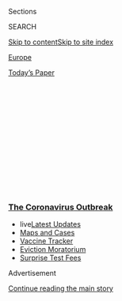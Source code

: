 <div id="app">

<div>

<div>

<div>

<div class="NYTAppHideMasthead css-1q2w90k e1suatyy0">

<div class="section css-ui9rw0 e1suatyy2">

<div class="css-eph4ug er09x8g0">

<div class="css-6n7j50">

</div>

<span class="css-1dv1kvn">Sections</span>

<div class="css-10488qs">

<span class="css-1dv1kvn">SEARCH</span>

</div>

[Skip to content](#site-content)[Skip to site
index](#site-index)

</div>

<div id="masthead-section-label" class="css-1wr3we4 eaxe0e00">

[Europe](https://www.nytimes3xbfgragh.onion/section/world/europe)

</div>

<div class="css-10698na e1huz5gh0">

</div>

</div>

<div id="masthead-bar-one" class="section hasLinks css-15hmgas e1csuq9d3">

<div class="css-uqyvli e1csuq9d0">

</div>

<div class="css-1uqjmks e1csuq9d1">

</div>

<div class="css-9e9ivx">

[](https://myaccount.nytimes3xbfgragh.onion/auth/login?response_type=cookie&client_id=vi)

</div>

<div class="css-1bvtpon e1csuq9d2">

[Today’s
Paper](https://www.nytimes3xbfgragh.onion/section/todayspaper)

</div>

</div>

</div>

</div>

<div data-aria-hidden="false">

<div id="site-content" data-role="main">

<div>

<div class="css-1aor85t" style="opacity:0.000000001;z-index:-1;visibility:hidden">

<div class="css-1hqnpie">

<div class="css-epjblv">

<span class="css-17xtcya">[Europe](/section/world/europe)</span><span class="css-x15j1o">|</span><span class="css-fwqvlz">Rome’s
Homeless Don’t Have the Luxury of Staying
Home</span>

</div>

<div class="css-k008qs">

<div class="css-1iwv8en">

<span class="css-18z7m18"></span>

<div>

</div>

</div>

<span class="css-1n6z4y">https://nyti.ms/33GH5AN</span>

<div class="css-1705lsu">

<div class="css-4xjgmj">

<div class="css-4skfbu" data-role="toolbar" data-aria-label="Social Media Share buttons, Save button, and Comments Panel with current comment count" data-testid="share-tools">

  - 
  - 
  - 
  - 
    
    <div class="css-6n7j50">
    
    </div>

  - 

</div>

</div>

</div>

</div>

</div>

</div>

<div class="css-13pd83m">

<div class="css-l9svim">

### [<span class="css-pa1jbp"><span class="css-1rxm0ex">The Coronavirus</span><span class="css-1rxm0ex"> Outbreak</span></span>](https://www.nytimes3xbfgragh.onion/news-event/coronavirus?name=styln-coronavirus-national&region=TOP_BANNER&block=storyline_menu_recirc&action=click&pgtype=Article&impression_id=c37b67c0-f2d2-11ea-b68a-41a1aa20deb5&variant=undefined)

  - <span class="css-1qkutce"><span class="css-12clwdu">live</span>[Latest
    Updates](https://www.nytimes3xbfgragh.onion/2020/09/09/world/covid-coronavirus.html?name=styln-coronavirus-national&region=TOP_BANNER&block=storyline_menu_recirc&action=click&pgtype=Article&impression_id=c37b67c1-f2d2-11ea-b68a-41a1aa20deb5&variant=undefined)</span>
  - <span class="css-1qkutce">[Maps and
    Cases](https://www.nytimes3xbfgragh.onion/interactive/2020/us/coronavirus-us-cases.html?name=styln-coronavirus-national&region=TOP_BANNER&block=storyline_menu_recirc&action=click&pgtype=Article&impression_id=c37b67c2-f2d2-11ea-b68a-41a1aa20deb5&variant=undefined)</span>
  - <span class="css-1qkutce">[Vaccine
    Tracker](https://www.nytimes3xbfgragh.onion/interactive/2020/science/coronavirus-vaccine-tracker.html?name=styln-coronavirus-national&region=TOP_BANNER&block=storyline_menu_recirc&action=click&pgtype=Article&impression_id=c37b67c3-f2d2-11ea-b68a-41a1aa20deb5&variant=undefined)</span>
  - <span class="css-1qkutce">[Eviction
    Moratorium](https://www.nytimes3xbfgragh.onion/2020/09/02/your-money/eviction-moratorium-covid.html?name=styln-coronavirus-national&region=TOP_BANNER&block=storyline_menu_recirc&action=click&pgtype=Article&impression_id=c37b67c4-f2d2-11ea-b68a-41a1aa20deb5&variant=undefined)</span>
  - <span class="css-1qkutce">[Surprise Test
    Fees](https://www.nytimes3xbfgragh.onion/2020/09/09/upshot/coronavirus-surprise-test-fees.html?name=styln-coronavirus-national&region=TOP_BANNER&block=storyline_menu_recirc&action=click&pgtype=Article&impression_id=c37b67c5-f2d2-11ea-b68a-41a1aa20deb5&variant=undefined)</span>

</div>

</div>

<div id="top-wrapper" class="css-1sy8kpn">

<div id="top-slug" class="css-l9onyx">

Advertisement

</div>

[Continue reading the main
story](#after-top)

<div class="ad top-wrapper" style="text-align:center;height:100%;display:block;min-height:250px">

<div id="top" class="place-ad" data-position="top" data-size-key="top">

</div>

</div>

<div id="after-top">

</div>

</div>

<div>

<div id="sponsor-wrapper" class="css-1hyfx7x">

<div id="sponsor-slug" class="css-19vbshk">

Supported by

</div>

[Continue reading the main
story](#after-sponsor)

<div id="sponsor" class="ad sponsor-wrapper" style="text-align:center;height:100%;display:block">

</div>

<div id="after-sponsor">

</div>

</div>

<div class="css-186x18t">

inside the outbreak

</div>

<div class="css-1vkm6nb ehdk2mb0">

# Rome’s Homeless Don’t Have the Luxury of Staying Home

</div>

How do you wash your hands without a sink? Stock up on food without
money? Or shelter in place when you live on the streets? Charities in
the Italian capital are struggling to respond.

<div class="css-79elbk" data-testid="photoviewer-wrapper">

<div class="css-z3e15g" data-testid="photoviewer-wrapper-hidden">

</div>

<div class="css-1a48zt4 ehw59r15" data-testid="photoviewer-children">

![<span class="css-16f3y1r e13ogyst0" data-aria-hidden="true">Piazza dei
Crociferi in Rome on Saturday. There are about 8,000 homeless people in
the Italian
capital.</span><span class="css-cnj6d5 e1z0qqy90" itemprop="copyrightHolder"><span class="css-1ly73wi e1tej78p0">Credit...</span><span><span>Alessandro
Penso for The New York
Times</span></span></span>](https://static01.graylady3jvrrxbe.onion/images/2020/03/24/world/24virus-life-italy01/merlin_170845893_e220f106-a169-4ae2-9962-e39f28d66c5f-articleLarge.jpg?quality=75&auto=webp&disable=upscale)

</div>

</div>

<div class="css-18e8msd">

<div class="css-vp77d3 epjyd6m0">

<div class="css-1baulvz">

By [<span class="css-1baulvz last-byline" itemprop="name">Elisabetta
Povoledo</span>](https://www.nytimes3xbfgragh.onion/by/elisabetta-povoledo)

</div>

</div>

  - 
    
    <div class="css-ld3wwf e16638kd2">
    
    March 24,
    2020
    
    </div>

  - 
    
    <div class="css-4xjgmj">
    
    <div class="css-d8bdto" data-role="toolbar" data-aria-label="Social Media Share buttons, Save button, and Comments Panel with current comment count" data-testid="share-tools">
    
      - 
      - 
      - 
      - 
        
        <div class="css-6n7j50">
        
        </div>
    
      - 
    
    </div>
    
    </div>

</div>

</div>

<div class="section meteredContent css-1r7ky0e" name="articleBody" itemprop="articleBody">

<div class="css-1fanzo5 StoryBodyCompanionColumn">

<div class="css-53u6y8">

ROME — For more than two weeks, the Italian government has trumpeted a
central message for containing the spread of the coronavirus: Stay home.

But for the thousands who are homeless or living in extreme poverty in
Rome, keeping off the streets is nearly impossible.

“The message given to stay home is a message that they can’t respond to
because they don’t have anywhere to go,” Francesca Zuccari, coordinator
of services for people in extreme poverty for [the Community of St.
Egidio
charity](https://www.santegidio.org/pageID/30008/langID/en/THE-COMMUNITY.html),
said of the 8,000 people who typically live on Rome’s now empty streets.

“The problem is that these are the most fragile members of the
population, and those who are most exposed,” she said.

</div>

</div>

<div class="css-1fanzo5 StoryBodyCompanionColumn">

<div class="css-53u6y8">

Italy has recorded nearly 64,000 infections, the most in Europe, and
more than 6,000 deaths, the most in the world. As the country struggles
to contain the outbreak, the government has enacted strenuous new rules.

The essentials of staying safe and complying with the government’s
orders, however, are a luxury to the country’s poorest.

How do you wash your hands without a sink? Stock up on food without
money? Or shelter in place without a
home?

<div id="NYT_MAIN_CONTENT_1_REGION" class="css-9tf9ac">

<div>

<div id="styln-covid-updates-world" class="section interactive-content interactive-size-medium css-1ftcdic">

<div class="css-17ih8de interactive-body">

<div id="styln-briefing-block" data-asset-id="QXJ0aWNsZTpueXQ6Ly9hcnRpY2xlLzA0MTc1MmJmLWNmNmQtNTIyZC1iYWQ1LWQxYmNkZmQyMTZmMg==">

<div class="briefing-block-header-section">

# [Latest Updates: The Coronavirus Outbreak](https://www.nytimes3xbfgragh.onion/2020/09/09/world/covid-coronavirus.html?action=click&pgtype=Article&state=default&region=MAIN_CONTENT_1&context=storylines_live_updates)

<div class="briefing-block-ts">

Updated 2020-09-09T19:20:24.104Z

</div>

</div>

  - [Top U.S. health officials update Congress on vaccine development
    and distribution
    plans.](https://www.nytimes3xbfgragh.onion/2020/09/09/world/covid-coronavirus.html?action=click&pgtype=Article&state=default&region=MAIN_CONTENT_1&context=storylines_live_updates#link-279e24e2)
  - [Indoor dining in N.Y.C. will return with limits on Sept. 30, Cuomo
    says.](https://www.nytimes3xbfgragh.onion/2020/09/09/world/covid-coronavirus.html?action=click&pgtype=Article&state=default&region=MAIN_CONTENT_1&context=storylines_live_updates#link-792ae257)
  - [As drugmakers pledge to thoroughly vet vaccines, one company pauses
    its trials for a safety
    review.](https://www.nytimes3xbfgragh.onion/2020/09/09/world/covid-coronavirus.html?action=click&pgtype=Article&state=default&region=MAIN_CONTENT_1&context=storylines_live_updates#link-5b0bf0d1)

<div class="briefing-block-footer">

<div class="briefing-block-footer-meta">

[See more
updates](https://www.nytimes3xbfgragh.onion/2020/09/09/world/covid-coronavirus.html?action=click&pgtype=Article&state=default&region=MAIN_CONTENT_1&context=storylines_live_updates)

</div>

<div class="briefing-block-briefinglinks">

<span>More live coverage:</span>
[Markets](https://www.nytimes3xbfgragh.onion/live/2020/09/09/business/stock-market-today-coronavirus?action=click&pgtype=Article&state=default&region=MAIN_CONTENT_1&context=storylines_live_updates)

</div>

</div>

</div>

</div>

</div>

</div>

</div>

Though soup kitchens and shelters in Rome remain open, the informal
systems of support — spare change dropped in a cup, or a paid-for
breakfast pastry — no longer exist. The closing of bars and restaurants
has inadvertently cut off access to washrooms.

“Citizens keep being told to wash their hands,” Ms. Zuccari said. “The
homeless don’t know where to go.”

</div>

</div>

<div class="css-1fanzo5 StoryBodyCompanionColumn">

<div class="css-53u6y8">

More than anything, the seismic disruption to street life in the city
has meant many are going hungry.

Three days a week, people can receive a hot meal at the soup kitchen
that St. Egidio runs from a palazzo in Rome’s central Trastevere
neighborhood. On other days, the charity’s volunteers deliver box
dinners in areas where the homeless usually congregate, including the
city’s main train stations. Every week, the charity distributes 2,500
boxed meals.

</div>

</div>

<div class="css-79elbk" data-testid="photoviewer-wrapper">

<div class="css-z3e15g" data-testid="photoviewer-wrapper-hidden">

</div>

<div class="css-1a48zt4 ehw59r15" data-testid="photoviewer-children">

![<span class="css-16f3y1r e13ogyst0" data-aria-hidden="true">Taking
shelter under the train tracks in the area of Porto Fluviale in
Rome.</span><span class="css-cnj6d5 e1z0qqy90" itemprop="copyrightHolder"><span class="css-1ly73wi e1tej78p0">Credit...</span><span>Nadia
Shira Cohen for The New York
Times</span></span>](https://static01.graylady3jvrrxbe.onion/images/2020/03/24/world/24virus-life-italy02/merlin_170534253_31ceacc7-0204-4ebc-b8c4-77270f46de92-articleLarge.jpg?quality=75&auto=webp&disable=upscale)

</div>

</div>

<div class="css-1fanzo5 StoryBodyCompanionColumn">

<div class="css-53u6y8">

“The delivery meals have increased, because the demand has grown, but
they are also a way to let people know that they haven’t been
abandoned,” Ms. Zuccari said.

On a recent afternoon, the streets of Trastevere were uncommonly silent.
The few stragglers appeared to have the same destination, the St. Egidio
soup kitchen.

<div id="NYT_MAIN_CONTENT_2_REGION" class="css-9tf9ac">

<div>

</div>

</div>

Because of social distancing, fewer guests can sit together at the long
rows of tables in the kitchen’s main dining hall, so the charity stays
open longer “to give everyone a chance to eat,” Ms. Zuccari said.

</div>

</div>

<div>

</div>

<div class="css-1fanzo5 StoryBodyCompanionColumn">

<div class="css-53u6y8">

St. Egidio was founded in 1968 when a group of students decided they
wanted to help the city’s poor. Ms. Zuccari joined more than 40 years
ago.

</div>

</div>

<div class="css-1fanzo5 StoryBodyCompanionColumn">

<div class="css-53u6y8">

“I was very young,” she said of that time, when some 70,000 people lived
in shantytowns in Rome. “Now poverty is more hidden.”

“In the city, it’s aggravated by solitude,” she added. “People often end
up on the streets because they can’t turn to anyone to help them.”

Ms. Zuccari said that despite the “great hunger,” the number using the
soup kitchen had dropped in the past several weeks.

“There’s the problem of moving around in the city, and even the homeless
are being stopped by the police, so they are afraid,” she said.

Those found violating the city’s quarantine laws can face fines of about
$220 and up to three months in prison.

Many homeless have moved closer to the Vatican. There, the pope’s
charity distributes food and operates showers near the colonnade of St.
Peter’s Basilica. The Missionaries of Charity, the congregation founded
by Mother Teresa, also minister to the poor in the area.

</div>

</div>

<div class="css-1fanzo5 StoryBodyCompanionColumn">

<div class="css-53u6y8">

Charities struggle for money at the best of times, but St. Egidio now
needs additional funds for face masks, food and hand sanitizer. Many of
the older volunteers, who once staffed its kitchens or distributed box
meals, have heeded government warnings to stay home.

On a recent evening, guests at the soup kitchen included a 34-year-old
homeless man, who would identify himself only as Arturo.

“It’s a disaster right now,” he said. “There are many people suffering.”

</div>

</div>

<div>

</div>

</div>

<div>

</div>

<div>

</div>

<div>

</div>

<div>

<div id="bottom-wrapper" class="css-1ede5it">

<div id="bottom-slug" class="css-l9onyx">

Advertisement

</div>

[Continue reading the main
story](#after-bottom)

<div id="bottom" class="ad bottom-wrapper" style="text-align:center;height:100%;display:block;min-height:90px">

</div>

<div id="after-bottom">

</div>

</div>

</div>

</div>

</div>

## Site Index

<div>

</div>

## Site Information Navigation

  - [© <span>2020</span> <span>The New York Times
    Company</span>](https://help.nytimes3xbfgragh.onion/hc/en-us/articles/115014792127-Copyright-notice)

<!-- end list -->

  - [NYTCo](https://www.nytco.com/)
  - [Contact
    Us](https://help.nytimes3xbfgragh.onion/hc/en-us/articles/115015385887-Contact-Us)
  - [Work with us](https://www.nytco.com/careers/)
  - [Advertise](https://nytmediakit.com/)
  - [T Brand Studio](http://www.tbrandstudio.com/)
  - [Your Ad
    Choices](https://www.nytimes3xbfgragh.onion/privacy/cookie-policy#how-do-i-manage-trackers)
  - [Privacy](https://www.nytimes3xbfgragh.onion/privacy)
  - [Terms of
    Service](https://help.nytimes3xbfgragh.onion/hc/en-us/articles/115014893428-Terms-of-service)
  - [Terms of
    Sale](https://help.nytimes3xbfgragh.onion/hc/en-us/articles/115014893968-Terms-of-sale)
  - [Site
    Map](https://spiderbites.nytimes3xbfgragh.onion)
  - [Help](https://help.nytimes3xbfgragh.onion/hc/en-us)
  - [Subscriptions](https://www.nytimes3xbfgragh.onion/subscription?campaignId=37WXW)

</div>

</div>

</div>

</div>
